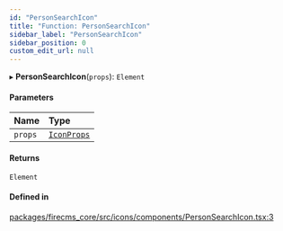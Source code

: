 ```yaml
---
id: "PersonSearchIcon"
title: "Function: PersonSearchIcon"
sidebar_label: "PersonSearchIcon"
sidebar_position: 0
custom_edit_url: null
---
```


▸ **PersonSearchIcon**(`props`): `Element`

#### Parameters

| Name | Type |
| :------ | :------ |
| `props` | [`IconProps`](../types/IconProps.md) |

#### Returns

`Element`

#### Defined in

[packages/firecms_core/src/icons/components/PersonSearchIcon.tsx:3](https://github.com/FireCMSco/firecms/blob/d45f3739/packages/firecms_core/src/icons/components/PersonSearchIcon.tsx#L3)
